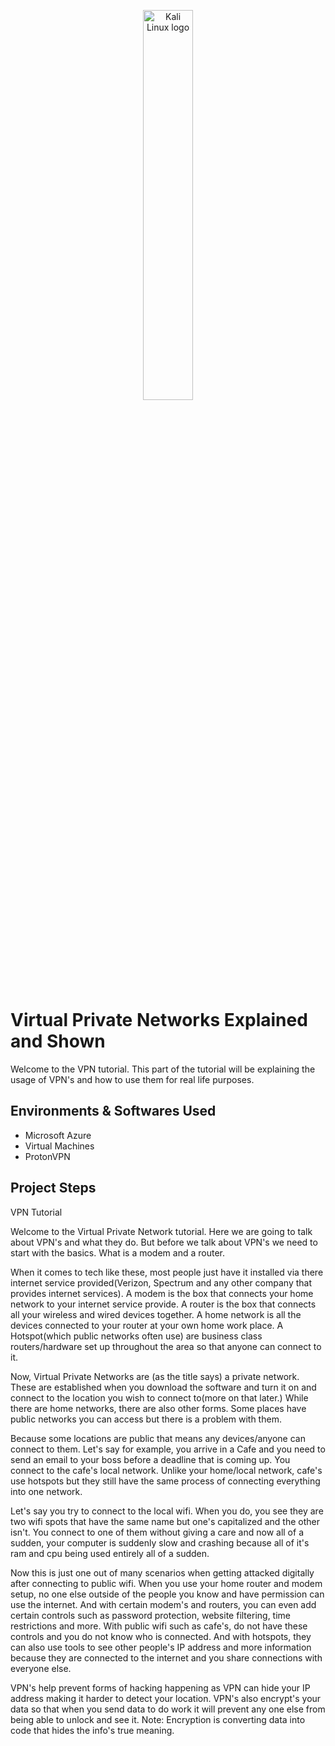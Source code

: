 <p align="center">
<img src="https://github.com/niloymridul/vpntalked/assets/139414980/16ae9092-7716-4654-ae1b-1e0f011b7819" height="40%" width="40%" alt="Kali Linux logo"/>
</p>

<h1> Virtual Private Networks Explained and Shown</h1>
Welcome to the VPN tutorial. This part of the tutorial will be explaining the usage of VPN's and how to use them for real life purposes.<br />

<h2>Environments & Softwares Used</h2>

- Microsoft Azure
- Virtual Machines
- ProtonVPN 
  
<h2>Project Steps</h2>

<p>
VPN Tutorial

Welcome to the Virtual Private Network tutorial. Here we are going to talk about VPN's and what they do. But before we talk about VPN's we need to start with the basics. What is a modem and a router.

When it comes to tech like these, most people just have it installed via there internet service provided(Verizon, Spectrum and any other company that provides internet services). A modem is the box that connects your home network to your internet service provide. A router is the box that connects all your wireless and wired devices together. A home network is all the devices connected to your router at your own home work place. A Hotspot(which public networks often use) are business class routers/hardware set up throughout the area so that anyone can connect to it. 

Now, Virtual Private Networks are (as the title says) a private network. These are established when you download the software and turn it on and connect to the location you wish to connect to(more on that later.) While there are home networks, there are also other forms. Some places have public networks you can access but there is a problem with them.

Because some locations are public that means any devices/anyone can connect to them. Let's say for example, you arrive in a Cafe and you need to send an email to your boss before a deadline that is coming up. You connect to the cafe's local network. Unlike your home/local network, cafe's use hotspots but they still have the same process of connecting everything into one network.

Let's say you try to connect to the local wifi. When you do, you see they are two wifi spots that have the same name but one's capitalized and the other isn't. You connect to one of them without giving a care and now all of a sudden, your computer is suddenly slow and crashing because all of it's ram and cpu being used entirely all of a sudden. 

Now this is just one out of many scenarios when getting attacked digitally after connecting to public wifi. When you use your home router and modem setup, no one else outside of the people you know and have permission can use the internet.  And with certain modem's and routers, you can even add certain controls such as password protection, website filtering, time restrictions and more. With public wifi such as cafe's, do not have these controls and you do not know who is connected. And with hotspots, they can also use tools to see other people's IP address and more information because they are connected to the internet and you share connections with everyone else.

VPN's help prevent forms of hacking happening as VPN can hide your IP address making it harder to detect your location. VPN's also encrypt's your data so that when you send data to do work it will prevent any one else from being able to unlock and see it. Note: Encryption is converting data into code that hides the info's true meaning. 

